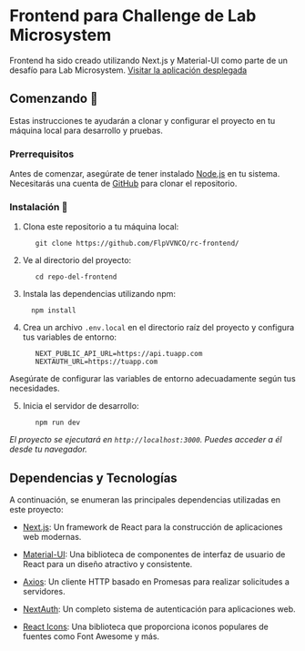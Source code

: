 # Frontend para Challenge de Lab Microsystem


Frontend ha sido creado utilizando Next.js y Material-UI como parte de un desafío para Lab Microsystem. 
[Visitar la aplicación desplegada](https://readconnect.vercel.app/)

## Comenzando 🚀

Estas instrucciones te ayudarán a clonar y configurar el proyecto en tu máquina local para desarrollo y pruebas.

### Prerrequisitos

Antes de comenzar, asegúrate de tener instalado [Node.js](https://nodejs.org/) en tu sistema. Necesitarás una cuenta de [GitHub](https://github.com/) para clonar el repositorio.

### Instalación 🔧

1. Clona este repositorio a tu máquina local:

   ```
      git clone https://github.com/FlpVVNCO/rc-frontend/
   ```
2. Ve al directorio del proyecto:

   ```
      cd repo-del-frontend
   ```
4. Instala las dependencias utilizando npm:

    ```
      npm install
    ```
 
5. Crea un archivo `.env.local` en el directorio raíz del proyecto y configura tus variables de entorno:

   ```
      NEXT_PUBLIC_API_URL=https://api.tuapp.com
      NEXTAUTH_URL=https://tuapp.com
   ```

Asegúrate de configurar las variables de entorno adecuadamente según tus necesidades.

5. Inicia el servidor de desarrollo:

   ```
      npm run dev
   ```
_El proyecto se ejecutará en `http://localhost:3000`. Puedes acceder a él desde tu navegador._
   
## Dependencias y Tecnologías

A continuación, se enumeran las principales dependencias utilizadas en este proyecto:

- [Next.js](https://nextjs.org/): Un framework de React para la construcción de aplicaciones web modernas.

- [Material-UI](https://material-ui.com/): Una biblioteca de componentes de interfaz de usuario de React para un diseño atractivo y consistente.

- [Axios](https://axios-http.com/): Un cliente HTTP basado en Promesas para realizar solicitudes a servidores.

- [NextAuth](https://next-auth.js.org/): Un completo sistema de autenticación para aplicaciones web.

- [React Icons](https://react-icons.github.io/react-icons/): Una biblioteca que proporciona iconos populares de fuentes como Font Awesome y más.
